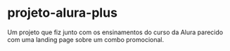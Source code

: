 # projeto-alura-plus
Um projeto que fiz junto com os ensinamentos do curso da Alura parecido com uma landing page sobre um combo promocional.
